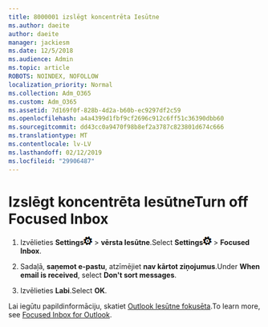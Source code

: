 ```yaml
---
title: 8000001 izslēgt koncentrēta Iesūtne
ms.author: daeite
author: daeite
manager: jackiesm
ms.date: 12/5/2018
ms.audience: Admin
ms.topic: article
ROBOTS: NOINDEX, NOFOLLOW
localization_priority: Normal
ms.collection: Adm_O365
ms.custom: Adm_O365
ms.assetid: 7d169f0f-828b-4d2a-b60b-ec9297df2c59
ms.openlocfilehash: a4a4399d1fbf9cf2696c912c6ff51c36390dbb60
ms.sourcegitcommit: dd43cc0a9470f98b8ef2a3787c823801d674c666
ms.translationtype: MT
ms.contentlocale: lv-LV
ms.lasthandoff: 02/12/2019
ms.locfileid: "29906487"
---
```

# <a name="turn-off-focused-inbox"></a><span data-ttu-id="14b02-102">Izslēgt koncentrēta Iesūtne</span><span class="sxs-lookup"><span data-stu-id="14b02-102">Turn off Focused Inbox</span></span>

1. <span data-ttu-id="14b02-103">Izvēlieties **Settings**![iestatījumus](media/f4b2e798-fff1-4a14-931f-5677a4543b58.png) \> **vērsta Iesūtne**.</span><span class="sxs-lookup"><span data-stu-id="14b02-103">Select **Settings**![Settings](media/f4b2e798-fff1-4a14-931f-5677a4543b58.png) \> **Focused Inbox**.</span></span>
    
2. <span data-ttu-id="14b02-104">Sadaļā, **saņemot e-pastu**, atzīmējiet **nav kārtot ziņojumus**.</span><span class="sxs-lookup"><span data-stu-id="14b02-104">Under **When email is received**, select **Don't sort messages**.</span></span>
    
3. <span data-ttu-id="14b02-105">Izvēlieties **Labi**.</span><span class="sxs-lookup"><span data-stu-id="14b02-105">Select **OK**.</span></span>
    
<span data-ttu-id="14b02-106">Lai iegūtu papildinformāciju, skatiet [Outlook Iesūtne fokusēta](https://go.microsoft.com/fwlink/p/?linkid=873108).</span><span class="sxs-lookup"><span data-stu-id="14b02-106">To learn more, see [Focused Inbox for Outlook](https://go.microsoft.com/fwlink/p/?linkid=873108).</span></span>
  

